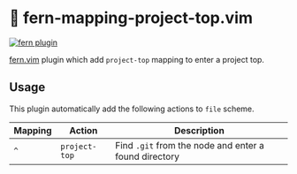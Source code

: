 # 🌿 fern-mapping-project-top.vim

[![fern plugin](https://img.shields.io/badge/🌿%20fern-plugin-yellowgreen)](https://github.com/lambdalisue/fern.vim)

[fern.vim](https://github.com/lambdalisue/fern.vim) plugin which add `project-top` mapping to enter a project top.

## Usage

This plugin automatically add the following actions to `file` scheme.

| Mapping | Action        | Description                                           |
| ------- | ------------- | ----------------------------------------------------- |
| `^`     | `project-top` | Find `.git` from the node and enter a found directory |
